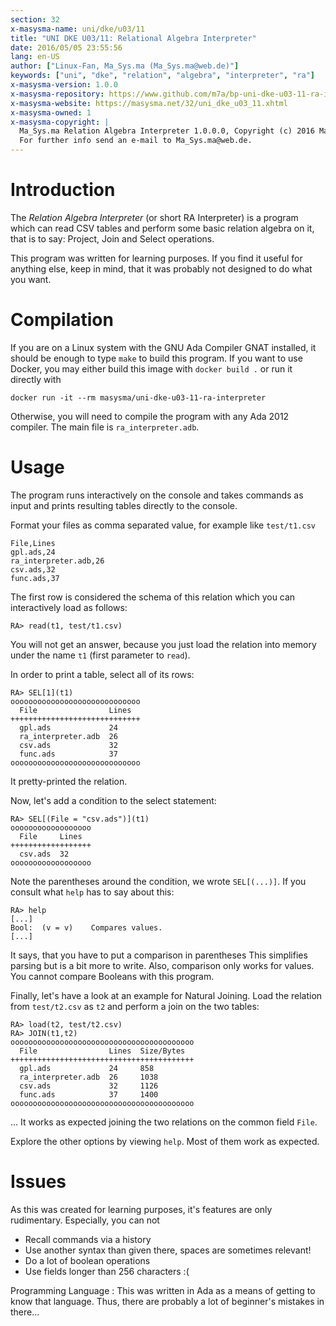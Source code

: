```yaml
---
section: 32
x-masysma-name: uni/dke/u03/11
title: "UNI DKE U03/11: Relational Algebra Interpreter"
date: 2016/05/05 23:55:56
lang: en-US
author: ["Linux-Fan, Ma_Sys.ma (Ma_Sys.ma@web.de)"]
keywords: ["uni", "dke", "relation", "algebra", "interpreter", "ra"]
x-masysma-version: 1.0.0
x-masysma-repository: https://www.github.com/m7a/bp-uni-dke-u03-11-ra-interpreter
x-masysma-website: https://masysma.net/32/uni_dke_u03_11.xhtml
x-masysma-owned: 1
x-masysma-copyright: |
  Ma_Sys.ma Relation Algebra Interpreter 1.0.0.0, Copyright (c) 2016 Ma_Sys.ma.
  For further info send an e-mail to Ma_Sys.ma@web.de.
---
```

Introduction
============

The _Relation Algebra Interpreter_ (or short RA Interpreter) is a program
which can read CSV tables and perform some basic relation algebra on it, that
is to say: Project, Join and Select operations.

This program was written for learning purposes. If you find it useful for
anything else, keep in mind, that it was probably not designed to do what you
want.

Compilation
===========

If you are on a Linux system with the GNU Ada Compiler GNAT installed, it should
be enough to type `make` to build this program. If you want to use Docker, you
may either build this image with `docker build .` or run it directly with

	docker run -it --rm masysma/uni-dke-u03-11-ra-interpreter

Otherwise, you will need to compile the program with any Ada 2012 compiler.
The main file is `ra_interpreter.adb`.

Usage
=====

The program runs interactively on the console and takes commands as input
and prints resulting tables directly to the console.

Format your files as comma separated value, for example like `test/t1.csv`

	File,Lines
	gpl.ads,24
	ra_interpreter.adb,26
	csv.ads,32
	func.ads,37

The first row is considered the schema of this relation which you can
interactively load as follows:

	RA> read(t1, test/t1.csv)

You will not get an answer, because you just load the relation into memory
under the name `t1` (first parameter to `read`).

In order to print a table, select all of its rows:

	RA> SEL[1](t1)
	ooooooooooooooooooooooooooooo
	  File                Lines
	+++++++++++++++++++++++++++++
	  gpl.ads             24
	  ra_interpreter.adb  26
	  csv.ads             32
	  func.ads            37
	ooooooooooooooooooooooooooooo

It pretty-printed the relation.

Now, let's add a condition to the select statement:

	RA> SEL[(File = "csv.ads")](t1)
	oooooooooooooooooo
	  File     Lines
	++++++++++++++++++
	  csv.ads  32
	oooooooooooooooooo

Note the parentheses around the condition, we wrote `SEL[(...)]`. If you consult
what `help` has to say about this:

	RA> help
	[...]
	Bool:  (v = v)    Compares values.
	[...]

It says, that you have to put a comparison in parentheses This simplifies
parsing but is a bit more to write. Also, comparison only works for values.
You cannot compare Booleans with this program.

Finally, let's have a look at an example for Natural Joining. Load the relation
from `test/t2.csv` as `t2` and perform a join on the two tables:

	RA> load(t2, test/t2.csv)
	RA> JOIN(t1,t2)
	ooooooooooooooooooooooooooooooooooooooooo
	  File                Lines  Size/Bytes
	+++++++++++++++++++++++++++++++++++++++++
	  gpl.ads             24     858
	  ra_interpreter.adb  26     1038
	  csv.ads             32     1126
	  func.ads            37     1400
	ooooooooooooooooooooooooooooooooooooooooo

... It works as expected joining the two relations on the common field `File`.

Explore the other options by viewing `help`. Most of them work as expected.

Issues
======

As this was created for learning purposes, it's features are only rudimentary.
Especially, you can not

 * Recall commands via a history
 * Use another syntax than given there, spaces are sometimes relevant!
 * Do a lot of boolean operations
 * Use fields longer than 256 characters :(

Programming Language
:   This was written in Ada as a means of getting to know that language.
    Thus, there are probably a lot of beginner's mistakes in there...
